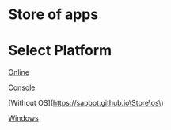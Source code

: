 # Store of apps

# Select Platform

[Online](https://sapbot.github.io\Store\online)

[Console](https://sapbot.github.io\Store\consoles)

[Without OS](https://sapbot.github.io\Store\os\)

[Windows](https://sapbot.github.io/Store/win/)